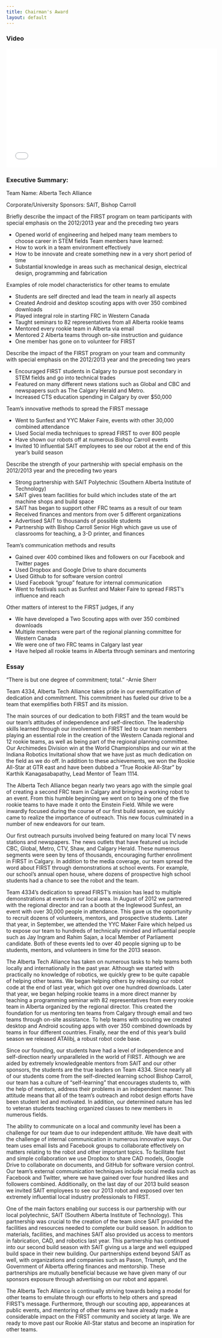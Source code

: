 ```yaml
---
title: Chairman's Award
layout: default
---
```




### Video

<iframe width="560" height="315" src="//www.youtube.com/embed/Qo2S1fdhGmo" frameborder="0" allowfullscreen></iframe>

### Executive Summary: 

Team Name: Alberta Tech Alliance

Corporate/University Sponsors: SAIT, Bishop Carroll

Briefly describe the impact of the FIRST program on team participants with special emphasis on the 2012/2013 year and the preceding two years
- Opened world of engineering and helped many team members to choose career in STEM fields
Team members have learned:
- How to work in a team environment effectively 
- How to be innovate and create something new in a very short period of time
- Substantial knowledge in areas such as mechanical design, electrical design, programming and fabrication

Examples of role model characteristics for other teams to emulate 
- Students are self directed and lead the team in nearly all aspects
- Created Android and desktop scouting apps with over 350 combined downloads
- Played integral role in starting FRC in Western Canada
- Taught seminars to 82 representatives from all Alberta rookie teams 
- Mentored every rookie team in Alberta via email
- Mentored 2 Alberta teams through on-site instruction and guidance
- One member has gone on to volunteer for FIRST

Describe the impact of the FIRST program on your team and community with special emphasis on the 2012/2013 year and the preceding two years 
- Encouraged FIRST students in Calgary to pursue post secondary in STEM fields and go into technical trades
- Featured on many different news stations such as Global and CBC and newspapers such as The Calgary Herald and Metro.  
- Increased CTS education spending in Calgary by over $50,000


Team’s innovative methods to spread the FIRST message 
- Went to Sunfest and YYC Maker Faire, events with other 30,000 combined attendance
- Used Social media techniques to spread FIRST to over 800 people
- Have shown our robots off at numerous Bishop Carroll events
- Invited 10 influential SAIT employees to see our robot at the end of this year’s build season 

Describe the strength of your partnership with special emphasis on the 2012/2013 year and the preceding two years 
- Strong partnership with SAIT Polytechnic (Southern Alberta Institute of Technology) 
- SAIT gives team facilities for build which includes state of the art machine shops and build space
- SAIT has began to support other FRC teams as a result of our team
- Received finances and mentors from over 5 different organizations
- Advertised SAIT to thousands of possible students 
- Partnership with Bishop Carroll Senior High which gave us use of classrooms for teaching, a 3-D printer, and finances

Team’s communication methods and results 
- Gained over 400 combined likes and followers on our Facebook and Twitter pages
- Used Dropbox and Google Drive to share documents
- Used Github to for software version control
- Used Facebook “group” feature for internal communication
- Went to festivals such as Sunfest and Maker Faire to spread FIRST’s influence and reach 

Other matters of interest to the FIRST judges, if any 
- We have developed a Two Scouting apps with over 350 combined downloads
- Multiple members were part of the regional planning committee for Western Canada
- We were one of two FRC teams in Calgary last year
- Have helped all rookie teams in Alberta through seminars and mentoring


### Essay

“There is but one degree of commitment; total.”
-Arnie Sherr

Team 4334, Alberta Tech Alliance takes pride in our exemplification of dedication and commitment. This commitment has fueled our drive to be a team that exemplifies both FIRST and its mission.

The main sources of our dedication to both FIRST and the team would be our team’s attitudes of independence and self-direction. The leadership skills learned through our involvement in FIRST led to our team members playing an essential role in the creation of the Western Canada regional and 12 rookie teams, as well as being part of the regional planning committee. Our Archimedes Division win at the World Championships and our win at the Indiana Robotics Invitational show that we have just as much dedication on the field as we do off. In addition to these achievements, we won the Rookie All-Star at GTR east and have been dubbed a “True Rookie All-Star” by Karthik Kanagasabapathy, Lead Mentor of Team 1114. 

The Alberta Tech Alliance began nearly two years ago with the simple goal of creating a second FRC team in Calgary and bringing a working robot to an event. From this humble beginning we went on to being one of the five rookie teams to have made it onto the Einstein Field. While we were inwardly focused during the course of our first build season, we quickly came to realize the importance of outreach. This new focus culminated in a number of new endeavors for our team. 

Our first outreach pursuits involved being featured on many local TV news stations and newspapers. The news outlets that have featured us include CBC, Global, Metro, CTV, Shaw, and Calgary Herald. These numerous segments were seen by tens of thousands, encouraging further enrollment in FIRST in Calgary. In addition to the media coverage, our team spread the word about FIRST through demonstrations at school events. For example, our school’s annual open house, where dozens of prospective high school students had a chance to see the robot and the team.  

Team 4334’s dedication to spread FIRST’s mission has lead to multiple demonstrations at events in our local area. In August of 2012 we partnered with the regional director and ran a booth at the Inglewood Sunfest, an event with over 30,000 people in attendance. This gave us the opportunity to recruit dozens of volunteers, mentors, and prospective students.  Later that year, in September, we attended the YYC Maker Faire which helped us to expose our team to hundreds of technically minded and influential people such as Jay Ingram and Rahim Sajan, a local Member of Parliament candidate. Both of these events led to over 40 people signing up to be students, mentors, and volunteers in time for the 2013 season.

The Alberta Tech Alliance has taken on numerous tasks to help teams both locally and internationally in the past year. Although we started with practically no knowledge of robotics, we quickly grew to be quite capable of helping other teams. We began helping others by releasing our robot code at the end of last year, which got over one hundred downloads.  Later that year, we began helping rookie teams in a more direct manner by teaching a programming seminar with 82 representatives from every rookie team in Alberta organized by the regional director. This created the foundation for us mentoring ten teams from Calgary through email and two teams through on-site assistance. To help teams with scouting we created desktop and Android scouting apps with over 350 combined downloads by teams in four different countries. Finally, near the end of this year’s build season we released ATAlibj, a robust robot code base. 

Since our founding, our students have had a level of independence and self-direction nearly unparalleled in the world of FIRST. Although we are aided by extremely knowledgeable mentors from SAIT and our other sponsors, the students are the true leaders on Team 4334. Since nearly all of our students come from the self-directed learning school Bishop Carroll, our team has a culture of “self-learning” that encourages students to, with the help of mentors, address their problems in an independent manner.  This attitude means that all of the team’s outreach and robot design efforts have been student led and motivated. In addition, our determined nature has led to veteran students teaching organized classes to new members in numerous fields. 

The ability to communicate on a local and community level has been a challenge for our team due to our independent attitude. We have dealt with the challenge of internal communication in numerous innovative ways. Our team uses email lists and Facebook groups to collaborate effectively on matters relating to the robot and other important topics. To facilitate fast and simple collaboration we use Dropbox to share CAD models, Google Drive to collaborate on documents, and GitHub for software version control. Our team’s external communication techniques include social media such as Facebook and Twitter, where we have gained over four hundred likes and followers combined. Additionally, on the last day of our 2013 build season we invited SAIT employees to see our 2013 robot and exposed over ten extremely influential local industry professionals to FIRST.

One of the main factors enabling our success is our partnership with our local polytechnic, SAIT (Southern Alberta Institute of Technology). This partnership was crucial to the creation of the team since SAIT provided the facilities and resources needed to complete our build season. In addition to materials, facilities, and machines SAIT also provided us access to mentors in fabrication, CAD, and robotics last year. This partnership has continued into our second build season with SAIT giving us a large and well equipped build space in their new building. Our partnerships extend beyond SAIT as well, with organizations and companies such as Pason, Triumph, and the Government of Alberta offering finances and mentorship. These partnerships are mutually beneficial because we have given many of our sponsors exposure through advertising on our robot and apparel.

The Alberta Tech Alliance is continually striving towards being a model for other teams to emulate through our efforts to help others and spread FIRST’s message.  Furthermore, through our scouting app, appearances at public events, and mentoring of other teams we have already made a considerable impact on the FIRST community and society at large. We are ready to move past our Rookie All-Star status and become an inspiration for other teams.



